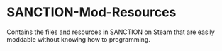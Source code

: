 # SANCTION-Mod-Resources
Contains the files and resources in SANCTION on Steam that are easily moddable without knowing how to programming.
